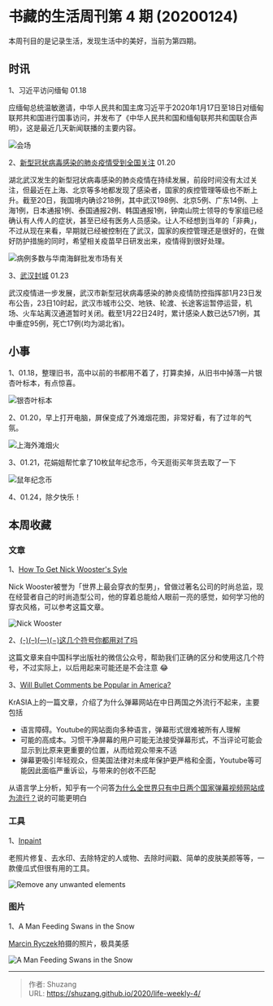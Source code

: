 # 书藏的生活周刊第 4 期 (20200124)


本周刊目的是记录生活，发现生活中的美好，当前为第四期。

## 时讯

1、习近平访问缅甸 01.18

应缅甸总统温敏邀请，中华人民共和国主席习近平于2020年1月17日至18日对缅甸联邦共和国进行国事访问，并发布了《中华人民共和国和缅甸联邦共和国联合声明》，这是最近几天新闻联播的主要内容。

![会场](https://picped-1301226557.cos.ap-beijing.myqcloud.com/ZK_20200124_中缅会谈.jpg)

2、[新型冠状病毒感染的肺炎疫情受到全国关注](http://m.news.cctv.com/2020/01/20/ARTIF4Fl7LEu8TRqIsnde93B200120.shtml) 01.20

湖北武汉发生的新型冠状病毒感染的肺炎疫情在持续发展，前段时间没有太过关注，但最近在上海、北京等多地都发现了感染者，国家的疾控管理等级也不断上升。截至20日，我国境内确诊218例，其中武汉198例、北京5例、广东14例、上海1例，日本通报1例、泰国通报2例、韩国通报1例，钟南山院士领导的专家组已经确认有人传人的症状，甚至已经有医务人员感染。让人不经想到当年的「非典」，不过从现在来看，早期就已经被控制在了武汉，国家的疾控管理还是很好的，在做好防护措施的同时，希望相关疫苗早日研发出来，疫情得到很好处理。

![病例多数与华南海鲜批发市场有关](https://picped-1301226557.cos.ap-beijing.myqcloud.com/ZK_20200124_武汉华南海鲜市场.jpg)

3、[武汉封城](http://app.cntv.cn/special/cportal/detail/arti/index.html?id=ArtiW8nDZOFyhQQquAoMKqlR200123&fromapp=cctvnews&version=803&allow_comment=1&version=803&allow_comment=1&allow_comment=1) 01.23

武汉疫情进一步发展，武汉市新型冠状病毒感染的肺炎疫情防控指挥部1月23日发布公告，23日10时起，武汉市城市公交、地铁、轮渡、长途客运暂停运营，机场、火车站离汉通道暂时关闭。截至1月22日24时，累计感染人数已达571例，其中重症95例，死亡17例(均为湖北省)。

## 小事

1、01.18，整理旧书，高中以前的书都用不着了，打算卖掉，从旧书中掉落一片银杏叶标本，有点惊喜。

![银杏叶标本](https://picped-1301226557.cos.ap-beijing.myqcloud.com/ZK_20200124_银杏叶.jpg)

2、01.20，早上打开电脑，屏保变成了外滩烟花图，非常好看，有了过年的气氛。

![上海外滩烟火](https://picped-1301226557.cos.ap-beijing.myqcloud.com/ZK_20200124_上海外滩烟花.jpg)

3、01.21，花娟姐帮忙拿了10枚鼠年纪念币，今天逛街买年货去取了一下

![鼠年纪念币](https://picped-1301226557.cos.ap-beijing.myqcloud.com/ZK_20200124_鼠年纪念币.jpg)

4、01.24，除夕快乐！

## 本周收藏

### 文章

1、[How To Get Nick Wooster's Syle](https://theidleman.com/blogs/style/get-nick-wooster-style)

Nick Wooster被誉为「世界上最会穿衣的型男」，曾做过著名公司的时尚总监，现在经营者自己的时尚造型公司，他的穿着总能给人眼前一亮的感觉，如何学习他的穿衣风格，可以参考这篇文章。

![Nick Wooster](https://picped-1301226557.cos.ap-beijing.myqcloud.com/ZK_20200124_Nick.jpg)

2、[(-)(–)(—)(−)这几个符号你都用对了吗](https://mp.weixin.qq.com/s/aSqQCnG0p0sF0w7DDQuWqQ)

这篇文章来自中国科学出版社的微信公众号，帮助我们正确的区分和使用这几个符号，不过实际上，以后用起来可能还是不会注意 :joy:

3、[Will Bullet Comments be Popular in America?](https://kr-asia.com/will-bullet-comments-be-popular-in-america/)

KrASIA上的一篇文章，介绍了为什么弹幕网站在中日两国之外流行不起来，主要包括

- 语言障碍。Youtube的网站面向多种语言，弹幕形式很难被所有人理解
- 可能的高成本。习惯干净屏幕的用户可能无法接受弹幕形式，不当评论可能会显示到比原来更重要的位置，从而给观众带来不适
- 弹幕更吸引年轻观众，但美国法律对未成年保护更严格和全面，Youtube等可能因此面临严重诉讼，与带来的创收不匹配

从语言学上分析，知乎有一个问答[为什么全世界只有中日两个国家弹幕视频网站成为流行？](https://www.zhihu.com/question/65281224)说的可能更明白

### 工具

1、[Inpaint](https://www.theinpaint.com/)

老照片修复、去水印、去除特定的人或物、去除时间戳、简单的皮肤美颜等等，一款傻瓜式但很有用的工具。

![Remove any unwanted elements](https://picped-1301226557.cos.ap-beijing.myqcloud.com/72771410-c7bcd600-3c3b-11ea-8fc4-57420a09bf79.jpg)

### 图片

1、A Man Feeding Swans in the Snow

[Marcin Ryczek](http://www.marcinryczek.com/)拍摄的照片，极具美感

![A Man Feeding Swans in the Snow](https://picped-1301226557.cos.ap-beijing.myqcloud.com/ZK_20200124_雪地摄影作品.jpg)



---

> 作者: Shuzang  
> URL: https://shuzang.github.io/2020/life-weekly-4/  

